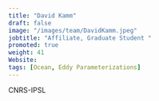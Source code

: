```yaml
---
title: "David Kamm"
draft: false
image: "/images/team/DavidKamm.jpeg"
jobtitle: "Affiliate, Graduate Student "
promoted: true
weight: 41
Website:
tags: [Ocean, Eddy Parameterizations]
---
```



CNRS-IPSL
